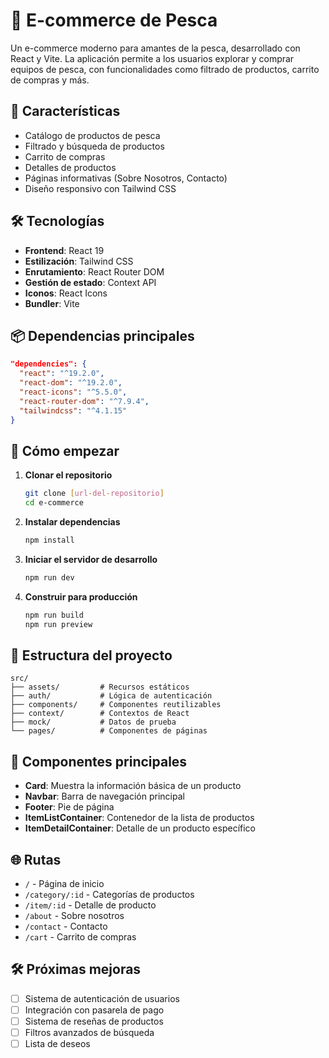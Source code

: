 

# 🎣 E-commerce de Pesca

Un e-commerce moderno para amantes de la pesca, desarrollado con React y Vite. La aplicación permite a los usuarios explorar y comprar equipos de pesca, con funcionalidades como filtrado de productos, carrito de compras y más.

## 🚀 Características

- Catálogo de productos de pesca
- Filtrado y búsqueda de productos
- Carrito de compras
- Detalles de productos
- Páginas informativas (Sobre Nosotros, Contacto)
- Diseño responsivo con Tailwind CSS

## 🛠️ Tecnologías

- **Frontend**: React 19
- **Estilización**: Tailwind CSS
- **Enrutamiento**: React Router DOM
- **Gestión de estado**: Context API
- **Iconos**: React Icons
- **Bundler**: Vite

## 📦 Dependencias principales

```json
"dependencies": {
  "react": "^19.2.0",
  "react-dom": "^19.2.0",
  "react-icons": "^5.5.0",
  "react-router-dom": "^7.9.4",
  "tailwindcss": "^4.1.15"
}
```

## 🚀 Cómo empezar

1. **Clonar el repositorio**
   ```bash
   git clone [url-del-repositorio]
   cd e-commerce
   ```

2. **Instalar dependencias**
   ```bash
   npm install
   ```

3. **Iniciar el servidor de desarrollo**
   ```bash
   npm run dev
   ```

4. **Construir para producción**
   ```bash
   npm run build
   npm run preview
   ```

## 📁 Estructura del proyecto

```
src/
├── assets/         # Recursos estáticos
├── auth/           # Lógica de autenticación
├── components/     # Componentes reutilizables
├── context/        # Contextos de React
├── mock/           # Datos de prueba
└── pages/          # Componentes de páginas
```

## 🎨 Componentes principales

- **Card**: Muestra la información básica de un producto
- **Navbar**: Barra de navegación principal
- **Footer**: Pie de página
- **ItemListContainer**: Contenedor de la lista de productos
- **ItemDetailContainer**: Detalle de un producto específico

## 🌐 Rutas

- `/` - Página de inicio
- `/category/:id` - Categorías de productos
- `/item/:id` - Detalle de producto
- `/about` - Sobre nosotros
- `/contact` - Contacto
- `/cart` - Carrito de compras

## 🛠️ Próximas mejoras

- [ ] Sistema de autenticación de usuarios
- [ ] Integración con pasarela de pago
- [ ] Sistema de reseñas de productos
- [ ] Filtros avanzados de búsqueda
- [ ] Lista de deseos
